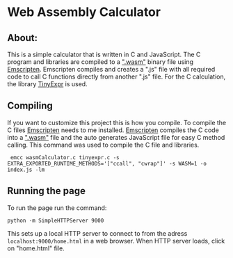 # Web Assembly Calculator
## About:
This is a simple calculator that is written in C and JavaScript.
The C program and libraries are compiled to a [".wasm"](https://webassembly.org/docs/text-format/) binary file using
[Emscripten](https://github.com/kripken/emscripten). Emscripten compiles and 
creates a ".js" file with all required code to call C functions directly from 
another ".js" file. For the C calculation, the library [TinyExpr](https://github.com/codeplea/tinyexpr)
is used.

## Compiling
If you want to customize this project this is how you compile.
To compile the C files [Emscripten](https://github.com/kripken/emscripten) needs to me installed.
[Emscripten](https://github.com/kripken/emscripten) compiles the C code into a [".wasm"](https://webassembly.org/docs/text-format/) 
file and the auto generates JavaScript file for easy C method calling.
This command was used to compile the C file and libraries.
```
 emcc wasmCalculator.c tinyexpr.c -s EXTRA_EXPORTED_RUNTIME_METHODS='["ccall", "cwrap"]' -s WASM=1 -o index.js -lm
```

## Running the page
To run the page run the command:
```
python -m SimpleHTTPServer 9000
```
This sets up a local HTTP server to connect to from the adress `localhost:9000/home.html`
in a web browser. When HTTP server loads, click on "home.html" file.
